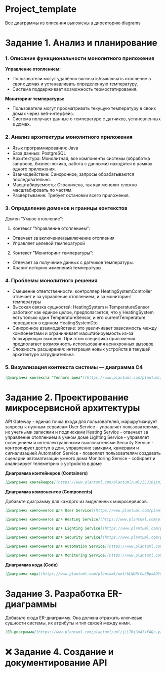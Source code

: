 # Project_template
<aside>
Все диаграммы из описания выложены в директорию diagrams
</aside>

# Задание 1. Анализ и планирование

### 1. Описание функциональности монолитного приложения

**Управление отоплением:**

- Пользователи могут удалённо включать/выключать отопление в своих домах и устанавливать определенную температуру.
- Система поддерживает возможность термостатирования.

**Мониторинг температуры:**

- Пользователи могут просматривать текущую температуру в своих домах через веб-интерфейс.
- Система получает данные о температуре с датчиков, установленных в домах.

### 2. Анализ архитектуры монолитного приложения

- Язык программирования: Java
- База данных: PostgreSQL
- Архитектура: Монолитная, все компоненты системы (обработка запросов, бизнес-логика, работа с данными) находятся в рамках одного приложения.
- Взаимодействие: Синхронное, запросы обрабатываются последовательно.
- Масштабируемость: Ограничена, так как монолит сложно масштабировать по частям.
- Развёртывание: Требует остановки всего приложения.

### 3. Определение доменов и границы контекстов

Домен "Умное отопление":
1. Контекст "Управление отоплением":
  - Отвечает за включение/выключение отопления
  - Управляет целевой температурой
2. Контекст "Мониторинг температуры":
  - Отвечает за получение данных с датчиков температуры.
  - Хранит историю изменений температуры.

### **4. Проблемы монолитного решения**

- Смешение ответственности: контроллер HeatingSystemController отвечает и за управление отоплением, и за мониторинг температуры
- Высокая связка сущностей: HeatingSystem и TemperatureSensor работают как единое целое, предполагается, что у HeatingSystem есть только один TemperatureSensor, и его currentTemperature передается в едином HeatingSystemDto
- Синхронное взаимодействие: это увеличивает зависимость между компонентами и ограничивает масштабируемость из-за блокирующих вызовов. При этом специфика приложения предполагает возможность использования асинхронных вызовов
- Сложность расширения: интеграция новых устройств в текущей архитектуре затруднительна

### 5. Визуализация контекста системы — диаграмма С4

```markdown
[Диаграмма контекста "Теплого дома"](https://www.plantuml.com/plantuml/uml/PO_1JlD038Jl-nJ-S-el8N7f4Q6Y0keHKH37oYGcMIbhHrwlA6_FcbGKDISxuyctCvjig5RI62pQIF26cdPICi5MsEXeS1-nLqmXc4nW0kzY9WcwgDHQ50xXN-HsB1t1pNPzlLqV_4-CJ7eRmXDf5bvLe5v1yrf7K-STk03o0JRyVNCWjCWzvAzib9h_OV-phDmnk6F-heHV1MR9gVC62HbxfyptAasaQ4Mf0a_4myFHLY_dovuuYoTSQ0xUeNQVg0Ijf4cOs9pqJEEfroAU5ytUxTp4tPU-PO3caQmTA4DRL8dj8ls6k2jf_0O0)
```

# Задание 2. Проектирование микросервисной архитектуры

API Gateway - единая точка входа для пользователей, маршрутизирует запросы к нужным сервисам
User Service - управляет пользователями, их учетными записями и подписками
Heating Service - отвечает за управление отоплением в умном доме
Lighting Service - управляет освещением и интеллектуальными выключателями
Security Service - контролирует доступ в дом, управление замками, камерами и сигнализацией
Automation Service - позволяет пользователям создавать сценарии автоматизации умного дома
Monitoring Service - собирает и анализирует телеметрию с устройств в доме

**Диаграмма контейнеров (Containers)**

```markdown
[Диаграмма контейнеров](https://www.plantuml.com/plantuml/uml/ZLJ1Rjim3BtxAxGSXWn8iKkFmz0s7TPYBP0rsxbGRIuMAakTIBNBXltxP9iDdMWGSh8fyl59JtmwGzA1OcShCcH1hRiKgYlVfTyj4dJgH2sz8sqS17Lfz2RehghU65VRs83wi3nzlpoztvLyhAeL1FHk_XqXBDIi_ypIzzeH15qJgXT3hQ8M50vSRS-50zViNLMDhFSNFhf6X-rys52_dp6HEasto33rfr9AoKRdvwlh-y-Qu4Ll4o95YgDPt-0f6BTHI-jZCrs_yv40LO2V4P1GaLS8uTdKW6bd1mpzkTPZba-fE9nGN7XFVNYhdTu0gfZASA5qf1OScLgJyIx5hb4O7x0EvgbVING7R5UWAJKKGbuuWhFbob7YWIjzdo1eYW5KdJY2jndZZTcq-vIySWodxKjnF5Uwxhg5_4Xhg6Cmj1M2rvLZ27pzc8IiTGT1uwYWjZfqESzv9DyDGWkJh1Muhb9JcxYq56CDJWVZSvPRxmpvi2UOh1LObjvQg5aixRJT_awS11OweB1LZIRDR0UKbodpeB5dMdcaJO3rrvk18P42yeMVl9W6kClXdW4ngNaH_EDWrI_wnwEUdXoUmT594qpwgjftNNGyiwdNtvrNF_sY-RN_TWc3LH8-1OgZsSwmr4BeF98cNF20B5xl4S6X3toFVAczvUx0yZkoR-Wrk4QCcYhxmhsIgJtPsMm_zVR0VyK-cV6u5RkgYCqjn63BYI8wzmUZaHD5j4nuXfTvBdQGwSqwTBkKTE3REjHhRowMurkpKuzfHQSIY6U6CQ9E2IDQDMEEqRawKxmyCo8L0tDHfa1ninXuEiOxZ5YNpJgC9hjqgcC1mHeAY8KieMJq12PQ5c2Yey14n09mEcpH0cOw5h3P8_XVPGvViLLyi0RRr-SBSssEn-NY78tBrIaWHILfaijKRY9oIO_g35mJErlz0m00)
```

**Диаграмма компонентов (Components)**

Добавьте диаграмму для каждого из выделенных микросервисов.

```markdown
[Диаграмма компонентов для User Service](https://www.plantuml.com/plantuml/uml/TP9DRzfC4CVl-odcuV0eaOguv5HLKGAaQjL4IeFQ7j5WJs2LVQ4xkwYqwdVlZeFnEeQJjN_F_EPb_ZSSCSHaZOew6e9lJ04M57Qw8XZ3pDkjT-GYp3Mk0rgb_jEkCgac-32xciokbiUGQwLctaNKZi9owfEhCUml17ZWlODHYHzTmXy505sH9bWOmHj3eOtlb56MFg6h3J7SFdw6G3yJSUJHPHzKLhttQrszAGsDABHfOks86OmeyEm390cqw71DDhDEifzewrb77_OjkLC4-z2ayokhneYW7Sod0zPjYfjkE_9gMon7nQpdQ5rXrDx1_utWW_xTl0VGHLfn5VHMVdRmKYsBz5hb8aYs-bUfnPuZsUNThtWnnuWhvECXsxTW5j67bg9TtgD5WSYlHyzn7MZnzJuJ2zm3CUVIq-1VccCVtl0gIERTZbmSrq7dBrJUskHqTUH-mUSNx25bdzvYV_1EEpKsTd-v8eT1UnbSgRuNOJo-XhUkWlTvkE0hOYRkpAW6SPBSjusaVgHOROWdd8NIAsS0XLSa-xGvpkGEB26CRWdziolLxrK8nrjBsXDXpPCVGKVAqKLVWyZlQ7IDEGogGBMqYIQd3DiPfBQ6AbixR4UTdh5df-OqQMKqRzhLafZft7K6nZdSTgVhyZIGZLtuHDsGgvCr_m00)
```

```markdown
[Диаграмма компонентов для Heating Service](https://www.plantuml.com/plantuml/uml/XLJ1RjfG4BpxAxOSgaGgwYN7gag0g8rQ90BSqM9lpLFizzpTDIcg-k_DlhZ6s5PwGensPzxE3DoA8cjT5eawBGY-4ghpEMo8ZoubcC8yb5Nmv1KM3dF6CadUEPyMTKRmQNxpSNwpQqS-9yayU4NdYNUpKFiC-NJLS3QK7s3I4vbSm-ya0O2prhyTO-DG5CITjJCuUK4t5Hiu2q4dDeG-AqZWy3eyPIfGAOExrGCm_Qn9L2RNFRKjbHKnQisqH8zvbEk04D5HlHM7b4H8G3lp6Ie2-WpIrxUsxp7fiKFNL0Ln6lZKEVGCHgKWcZDj7h_7PsZWyvaW9r4gGHIL92eN8HyUUdyahwjwNpWvn2CZ02rYpD_mnnD6mGOTcacsPUp9doJPHEdT_I-zkglS5rHwHhl276--6Tiwr4hIow6xl2GHp6d6uOcuyuusqgWwpTYzV48QohBsBaLrmLyIBL1nZqB_yyn2kjny2Di5MIN5fajaRNyG3Hvfo4jWWVTWVfoaynQRF3g4vUDsQ_QigRWmPLZhrfZcLLrpR7jaOzZMZadxMfmd4SlVfGt9sCQmU6-NwWsgGQi6pMaQqt3qvtl9cy7P-Ege_4LgypOB4dXsUW3fnMKHDlaOuuWFRO46ZZ2bWRFO_5locVrl_WK0)
```

```markdown
[Диаграмма компонентов для Lighting Service](https://www.plantuml.com/plantuml/uml/XLJ1Rjf04BtxAwOSgaGgwYN7gag0g8qQ90BSqU2TcbNMktHdbXHL_VSohhiO3Ee9FDxttknxJxvdmIYfTeLOSGJFjjg8zHKiAEviIJ24SQYtmPCNc5Yi8jP5ySxwqYL3y6byzt5yjyf7FXV5E7X1wockHY5vWt5_yu-qvVm0WtEPmItyAWe0EAfbb1B6u1p5Bl0u7Hp6YstKuIW4qSUlw8qZ1jUU7aPoA6JWOVO4aNuaOk71xHN1ANgiJjNQqGMfTe-Z5XZI6p6WDu19GerYWx-gDgTjO2iXxhk2nwcAp09B5MdnyjniS1XJHv05fTNZSaCcEUfVxd57NcPfxInlchir0yWJ9Vw6trzH_xJJImwImfI--5qKYpqBrQl7dtBpiBLVKEWDzHfgS_kaTFEGXFZC_2vuIinOqIY6LufvaKwGZUhGH7luXJBKTVAsR7tj4arGS8rC__NCeE0fz2ai9t-Jq-CrHe6SHljYaD-iariVpl6RbNAZ23LVBTfpPps5xYp2z6MvLCVcv4vywZSycvKtxJgc-4kONd6pR-l4rXCpk53PigNe7UzNyMhBhb7qwjMlqB4wod0EEA_0WhpfOQ-fdsGtpluJmo6W3N2JMSF5y3wdfd5gD9crxqBkKz-FI6M8XZNNU_96Fw5_0000)
```

```markdown
[Диаграмма компонентов для Security Service](https://www.plantuml.com/plantuml/uml/TLJ1Rjim3BtxAxYSLc35BZqEGrkds8ejG9ha7Z0ovmgHfKoaqmN3_dqch3YEfvqYqU9xv7iFkMV1A6tZ2h7Y2DPascZbr1tYqHg2MoX3SmYUlC3SOXsnAOftrXlNLWIVohkFvTrsUFAvAChW1Qsdk7qChQymdjwVGHFc1vXDQMOtyBie0E32DdGfO0pEKHmtNgepBH-YzJKyXY1w_Og-SiJ0wVLj98T25Jmido7IpvPOU7Op8NmmXfWNwB4cvUhla0ePcluB0_OFJJyITEG3Cs0heK6nmIjVTi4L7G9R2V4qNl1ILQfbOAaZhL--wstTbI-yBjHyJSeaqWtwxufFH_AoR7VEyYlfZbeG62eA_Wr_x54FgPhJaRHDuOi_HR4-iL2pVVhLINYmNr3e3NKL5JlT56uLMY6UM31kNX0prlGOmvxYU91aPyzwMqNR_O89JTDwQvAsOw0v2kwGwN-w3JfLA7ZT-XmsSz94yjYBL5A84XkAs7rrmUox7oRF8NO7DG0TneP7esbQZXPXyRBPg5ehSbSQvJAUX1gc7Akb_RcUING7nNOjMvyoOaq2c3pEnt2Y50iAzIdJkEMH9kdA9IWb9_LF6wO9M9ElChqvxYlZoi40OdYpydfsovpTqqMITUgg-fDmStAC0ZKL9f89iM8rzvvyfV-aVm40)
```

```markdown
[Диаграмма компонентов для Automation Service](https://www.plantuml.com/plantuml/uml/bLDDRzim3BtxLt0vhS22NNeSXZOVs8gjG1Rl7h0MumYLnKmVNODX_tsYuzLHOmDf3ef9wRr7KaytFg0BiJ55qC4GtCR03GRD5afoJxeYcCAScprRiW4M6ck7JL6yqxOoKH5ycbz_d5zlNevyBeevsu3QajlCE5g5xl2-f-rOFy3aN6fo1NyAI3zPUjKJj50xDePSJj3d9scZt3jjQvWn1mc_ebM6FDokxi3HhqW-UDYo0-m9V4KMdMO_kNebNdOxzsYnRdN_Pw1B3KWUTpn4JswgQAijgSlarj7GqjRQoeWaW6Cq8B9yfYe6ygV4Bagd3-YJNWg3qtLDpWDQ1HLRfULKhffFU4rxzZgmE-GJxlCYlM8VQaVbZ-yIbIazL8Q8xhGNq9dYyYcjg_XWjD-rKsqJy98Htc-uVKJvwBAv1Wb0MlbR5EN11seso-VKobv_mK2_KHgGA-yYuLbp39aH17yAlYVliQQPuqToVGMzXrhHgN8w_KF5JHEjhjfwSg851fHRUDEi3DS-fxdZdmkIf-4JD0NGHIrJWox0ZXi2rMO5Mwp9P2COUJjhFdDEFn3X6CQTFuREwMFc5gepKERnKHTtwDF3sJXAiif3TQoklGkqQbHpnE5o7PTfvuOTDQLqazjJY5w3CvzrlMGy6NguzjvYbvZg9Yd4nlm3)
```

```markdown
[Диаграмма компонентов для Monitoring Service](https://www.plantuml.com/plantuml/uml/ZLN1Rjim3BtxAxYSLc35BZqEGvkaw8ejG1Rt7h0samgL9K-aitd3_dsYvyPnB7Gx51KfFZxn-H6vPi4WJMKpCM89LjuPyS6uFUGK3gOWk8I5hshlo0ai3Uu3LbdsnhZ2DYN1XyNL-yNLzbZoCSiMtWaQHs4xzuqhCRHlXxPzrtSmcrBDBk1NbW70m7Y2rBR1MqjX31xoitYHrrroxhre-0bTQOdXPdqFWRurnCAmym64B5KaeOKI1MSNPxGFBzVhu0jYzafwJC8ncw3ixuWXSiS_jEtF632vM9zckt6-YcLB4Ygae-epqATIF7-l61hNS8CMQXIXu1YCIqsN5dL3jMSzjsDHXtmtacVP1yg_Vj4eZsdYVt7SM0goGeTxqe6w4FeuCSqTEGeegffMCZmYKmdU0NPI6E89nUs1dAoRHslugIFf4d3CQD_Fk7j6FRna6QfXJ5A0DlwTPNdBGjNszaTyUstkKEWxgYfgdJxIFXlVoCXGYZy5huWv3ZaF_fd2y8B1YntfPHbC_0-5hwh6cGB5U3Tkj4H1LU7_Fi0OU-yVbgGxnR4-1f1tzcE5BtHPr3drKykHMQqJC7QYeADa6x8Z1L8hE0Wng7cgX_P8uvARrPydQw9jKe3fmlJRCBZb5NJQ_cbP-pOJmh6zf_RT-J1vonWpSMz_FlReKUTrv_xAoPLfKoiwFUjWhLUdJeatSjQ62ZA7oMVBhicL-gFo1m00)
```

**Диаграмма кода (Code)**

```markdown
[Диаграмма кода](https://www.plantuml.com/plantuml/uml/bLNDRlCu3BpxAOYSN3Gji5TZ4RHe3otGRWz97u2LMKTOImeakhlPdtV_PFDJe5XfWkzaoPmPZIYAkWkCdWVJLwov9rYRE8KdP-9m7vWCtC0hQWiFFOP0eQhKE83tG1x-hI26NvpjGBVJUCrUnvb5G_cS3EfUm3hmx_S3EuEidLqhikYrMq6GaGiHTWtAsK_T3PuIe4xn1ahsLGDVBZhuFtUt9l-b5Kqchy5JfmEJ7oFrQAy1yROKSsaQfKR8nC61jsHPAsIQU3ao4dSOmb_EjndtmxcUq0ez1DqTFDP3L13n9VpIPfu8EQhBSPGvJsk23czs-j6wuQCdOFGTyORCZZpou2aFgi5xihFeDSI1VRDryd3uzVbvz2z4tRbwpN7SY3uLcyY0QxB15SLprfeW5VQFoBJHXY2AylkkZLDnDFDobOmKQSpB8kttPwZMRJCPEh7z4d8X6mcuXBDvUT7TbYyTwkMJAKM_s-iKExVJOq2XlIOrUCtxHnBfCyxllI6HHc-EdBSwPBzAySouiANuIzkYLG8AvVAUNUvUqgmsNdST-HMm34BMnzGek0ASljAvw6zI0rEvDz4vqpILiwqUXQG3RadzMMSjvI0agtwlm_iTdRPI9YDFT2AKFVVvkwo-EglP-QBKbEjxKhoXdWontzSjZT6PZXoknNx_3pqYuwp5sFQ-9yzJuqpC9HWA0RlKlajBpsvJbcQPe7mU67a8XrKVd35esrh9zyHA-VDoSoDlOGCH78q5M4rnMFos68EBFnQdYgyvF74JeqJa_5Gw3Mpn8ZhLHm9NYNrx-z-gxCCHj_Z0G2qukwY4Az1PmumuXNQqpTxrHz2iuLp4pkvuYQsoTIN1inSmp_HH949Fxiz8bOxukT78a0xS90CZAhSeg7dRQo2GAiukmvyyShbV4wcuEP6KrMwJhb205XaZ8SNoYjEMoQFYwPZloBQ3wQiV)
```

# Задание 3. Разработка ER-диаграммы

Добавьте сюда ER-диаграмму. Она должна отражать ключевые сущности системы, их атрибуты и тип связей между ними.

```markdown
[ER-диаграмма](https://www.plantuml.com/plantuml/uml/jLLTRjGm47xFAQo-y2Fb0aX8BGgeg4L2PFk4Lj6G38wbs0xZCMNLSWREm1LuWMCiDy9s0zai4I58z2cQx_Dyt_nCzzGn47lTPQouGr5g81RdLeVFdMFK8XTFNub2WIJGMOOcy7RYoY69cqo8Xq8ruf6uj4QAroyljY6KvobkG6D0IYPbP8gW1jKDeKY_CkgTnst2Ud3ksb9JjU3QyTd7Nuhd21mYTwOMf9Mhh0dG4six19DY32IHAqRT8m5xYkOAwzzqcF3Q4w7v0y4xfEf0yTd5DkYbJjnNpOC3gvinHOd6sQLEjNUbLIxLDgCngJs9_PNZ3XnNlc-0CQRSA8sEGVS7LY-LR7bzDrSqeyJWCtmK-5xLk2m5fB7vPxKpprO3AslA6WsGigktTCMSIKcvU0TkC3AJytUtut2jQLH4vcxXh4x8_z3bNOzpaY-iKMnZi0261UacpNf6-BdT50aRzNukvMH1Kn9Wc74ovbWmCQqaTOI1lLizxNlYSVeJ-y_xBzy_xR_klmsHBDB4xMsUsvlfaOPy9_RQk9C99LrRXC9qcMmtXOzF9V0q690ufSrCRqZvLabFn-onNO6a32D1pO6JJVmEx9b_NU5L2u4_epgy6SvWcJdiRIJYXr0hHw-Zlu4qtRH8bcYG8B6pKpHD_BNw0G00)
```

# ❌ Задание 4. Создание и документирование API

